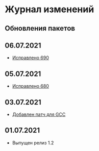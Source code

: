 # Журнал изменений

## Обновления пакетов

## 06.07.2021

- [Исправлено 690](https://github.com/Linux4Yourself/Linux4Yourself.Book/issues/690)

## 05.07.2021
- [Исправлено 680](https://github.com/Linux4Yourself/Linux4Yourself.Book/issues/680)

## 03.07.2021

- [Добавлен патч для GCC](https://github.com/Linux4Yourself/Linux4Yourself.Book/issues/676)

## 01.07.2021

- Выпущен релиз 1.2
